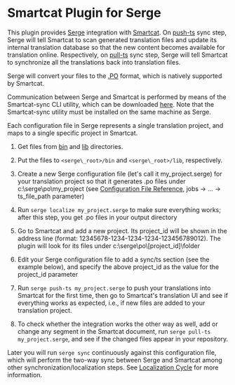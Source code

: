 # Smartcat Plugin for Serge
This plugin provides [Serge](https://serge.io/) integration with [Smartcat](https://smartcat.ai). 
On [push-ts](https://serge.io/docs/help/serge-push-ts/) sync step, Serge will tell Smartcat to scan generated translation files and update its internal translation database so that the new content becomes available for translation online. Respectively, on [pull-ts](https://serge.io/docs/help/serge-pull-ts/) sync step, Serge will tell Smartcat to synchronize all the translations back into translation files.

Serge will convert your files to the [.PO](https://www.gnu.org/software/gettext/manual/html_node/PO-Files.html) format, which is natively supported by Smartcat.

Communication between Serge and Smartcat is performed by means of the Smartcat-sync CLI utility, which can be downloaded [here](https://github.com/smartcatai/SergeSmartcatPlugin). Note that the Smartcat-sync utility must be installed on the same machine as Serge. 

Each configuration file in Serge represents a single translation project, and maps to a single specific project in Smartcat.

1.  Get files from [bin](https://github.com/smartcatai/SergeSmartcatPlugin/tree/master/bin) and [lib](https://github.com/smartcatai/SergeSmartcatPlugin/tree/master/lib) directories.
    
2.  Put the files to `<serge\_root>/bin` and `<serge\_root>/lib`, respectively.
    
3.  Create a new Serge configuration file (let's call it my\_project.serge) for your translation project so that it generates .po files under c:\\serge\\po\\my\_project (see [Configuration File Reference](https://serge.io/docs/configuration-files/reference/), jobs → ... → ts\_file\_path parameter)
    
4.  Run `serge localize my_project.serge` to make sure everything works; after this step, you get .po files in your output directory
    
5.  Go to Smartcat and add a new project. Its project\_id will be shown in the address line (format: 12345678-1234-1234-1234-123456789012). The plugin will look for its files under c:\\serge\\po\\\[project\_id\]\\folder
    
6.  Edit your Serge configuration file to add a sync/ts section (see the example below), and specify the above project\_id as the value for the project\_id parameter
    
7.  Run `serge push-ts my_project.serge` to push your translations into Smartcat for the first time, then go to Smartcat's translation UI and see if everything works as expected, i.e., if new files are added to your translation project.
    
8.  To check whether the integration works the other way as well, add or change any segment in the Smartcat document, run `serge pull-ts my_project.serge`, and see if the changed files appear in your repository.
   
Later you will run `serge sync` continuously against this configuration file, which will perform the two-way sync between Serge and Smartcat among other synchronization/localization steps. See [Localization Cycle](https://serge.io/docs/localization-cycle/) for more information.

